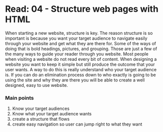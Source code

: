 # Read: 04  - Structure web pages with HTML
When starting a new website, structure is key. The reason structure is so important is because you want  your target audience to navigate easily through your website and get what they are there for. Some of the ways of doing that is bold headings, pictures, and grouping. Those are just a few of the many ways to guide your reader through you website. Most people when visiting a website do not read every bit of content. When designing a website you want to keep it simple but still produce the outcome that your user wants. A way to do this is really understand who your target audience is. If you can do an elimination process down to who exactly is going to be using the site and why they are there you will be able to create a well designed, easy to use website.

### Main points
1. Know your target audiences
2. Know what your target audience wants
3. create a structure that flows
4. create easy navigation so user can jump right to what they want

